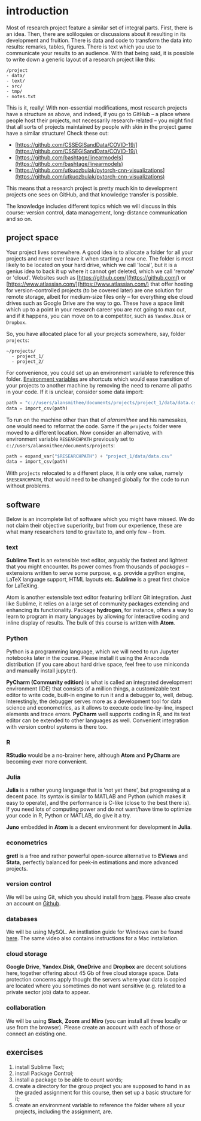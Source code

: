 # introduction
Most of research project feature a similar set of integral parts. First, there is an idea. Then, there are soliloquies or discussions about it resulting in its development and fruition. There is data and code to transform the data into results: remarks, tables, figures. There is text which you use to communicate your results to an audience. With that being said, it is possible to write down a generic layout of a research project like this:
```
/project
- data/
- text/
- src/
- tmp/
- notes.txt
```
This is it, really! With non-essential modifications, most research projects have a structure as above, and indeed, if you go to GitHub &ndash; a place where people host their projects, not necessarily research-related &ndash; you might find that all sorts of projects maintained by people with skin in the project game have a similar structure! Check these out:
*   [https://github.com/CSSEGISandData/COVID-19/](https://github.com/CSSEGISandData/COVID-19/)
*   [https://github.com/bashtage/linearmodels](https://github.com/bashtage/linearmodels)
*   [https://github.com/utkuozbulak/pytorch-cnn-visualizations](https://github.com/utkuozbulak/pytorch-cnn-visualizations)

This means that a research project is pretty much kin to development projects one sees on GitHub, and that knowledge transfer is possible.

The knowledge includes different topics which we will discuss in this course: version control, data management, long-distance communication and so on.


## project space
Your project lives somewhere. A good idea is to allocate a folder for all your projects and never ever leave it when starting a new one. The folder is most likely to be located on your hard drive, which we call 'local', but it is a genius idea to back it up where it cannot get deleted, which we call 'remote' or 'cloud'. Websites such as [https://github.com/](https://github.com/) or [https://www.atlassian.com/](https://www.atlassian.com/) that offer hosting for version-controlled projects (to be covered later) are one solution for remote storage, albeit for medium-size files only &ndash; for everything else cloud drives such as Google Drive are the way to go. These have a space limit which up to a point in your research career you are not going to max out, and if it happens, you can move on to a competitor, such as `Yandex.Disk` or `Dropbox`.

So, you have allocated place for all your projects somewhere, say, folder `projects`:
```
~/projects/
  - project_1/
  - project_2/
```
For convenience, you could set up an environment variable to reference this folder. [Environment variables](https://superuser.com/questions/284342/what-are-path-and-other-environment-variables-and-how-can-i-set-or-use-them) are shortcuts which would ease transition of your projects to another machine by removing the need to rename all paths in your code. If it is unclear, consider some data import:
```python
path = "c://users/alansmithee/documents/projects/project_1/data/data.csv"
data = import_csv(path)
```
To run on the machine other than that of _alansmithee_ and his namesakes, one would need to reformat the code. Same if the `projects` folder were moved to a different location. Now consider an alternative, with environment variable `RESEARCHPATH` previously set to `c://users/alansmithee/documents/projects`:
```python
path = expand_var("$RESEARCHPATH") + "project_1/data/data.csv"
data = import_csv(path)
```
With `projects` relocated to a different place, it is only one value, namely `$RESEARCHPATH`, that would need to be changed globally for the code to run without problems.

## software
Below is an incomplete list of software which you might have missed. We do not claim their objective superiority, but from our experience, these are what many researchers tend to gravitate to, and only few &ndash; from.

### text
**Sublime Text** is an extensible text editor, arguably the fastest and lightest that you might encounter. Its power comes from thousands of _packages_ &ndash; extensions written to serve some purpose, e.g. provide a python engine, LaTeX language support, HTML layouts etc. **Sublime** is a great first choice for LaTeXing.

Atom is another extensible text editor featuring brilliant Git integration. Just like Sublime, it relies on a large set of community packages extending and enhancing its functionality. Package **hydrogen**, for instance, offers a way to learn to program in many languages by allowing for interactive coding and inline display of results. The bulk of this course is written with **Atom**.

### Python
Python is a programming language, which we will need to run Jupyter notebooks later in the course. Please install it using the Anaconda distribution (if you care about hard drive space, feel free to use miniconda and manually install jupyter).

**PyCharm (Community edition)** is what is called an integrated development environment (IDE) that consists of a million things, a customizable text editor to write code, built-in engine to run it and a debugger to, well, debug. Interestingly, the debugger serves more as a development tool for data science and econometrics, as it allows to execute code line-by-line, inspect elements and trace errors. **PyCharm** well supports coding in R, and its text editor can be extended to other languages as well. Convenient integration with version control systems is there too.

### R
**RStudio** would be a no-brainer here, although **Atom** and **PyCharm** are becoming ever more convenient.

### Julia
**Julia** is a rather young language that is 'not yet there', but progressing at a decent pace. Its syntax is similar to MATLAB and Python (which makes it easy to operate), and the performance is C-like (close to the best there is). If you need lots of computing power and do not want/have time to optimize your code in R, Python or MATLAB, do give it a try.

**Juno** embedded in **Atom** is a decent environment for development in **Julia**.

### econometrics
**gretl** is a free and rather powerful open-source alternative to **EViews** and **Stata**, perfectly balanced for peek-in estimations and more advanced projects.

### version control
We will be using Git, which you should install from [here](https://git-scm.com/downloads). Please also create an account on [Github](https://github.com/).

### databases
We will be using MySQL. An instllation guide for Windows can be found [here](https://youtu.be/7S_tz1z_5bA?t=593). The same video also contains instructions for a Mac installation.

### cloud storage
**Google Drive**, **Yandex.Disk**, **OneDrive** and **Dropbox** are decent solutions here, together offering about 45 Gb of free cloud storage space. Data protection concerns apply though: the servers where your data is copied are located where you sometimes do not want sensitive (e.g. related to a private sector job) data to appear.

### collaboration
We will be using **Slack**, **Zoom** and **Miro** (you can install all three locally or use from the browser). Please create an account with each of those or connect an existing one.

## exercises
1.  install Sublime Text;
2.  install Package Control;
3.  install a package to be able to count words;
4.  create a directory for the group project you are supposed to hand in as the graded assignment for this course, then set up a basic structure for it;
5.  create an environment variable to reference the folder where all your projects, including the assignment, are.
